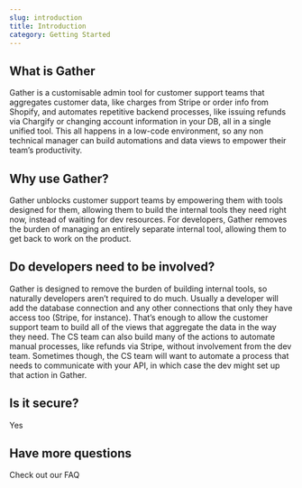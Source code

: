 ```yaml
---
slug: introduction
title: Introduction
category: Getting Started
---
```


## What is Gather
Gather is a customisable admin tool for customer support teams that aggregates customer data, like charges from Stripe or order info from Shopify, and automates repetitive backend processes, like issuing refunds via Chargify or changing account information in your DB, all in a single unified tool. This all happens in a low-code environment, so any non technical manager can build automations and data views to empower their team’s productivity.

## Why use Gather?
Gather unblocks customer support teams by empowering them with tools designed for them, allowing them to build the internal tools they need right now, instead of waiting for dev resources. For developers, Gather removes the burden of managing an entirely separate internal tool, allowing them to get back to work on the product.

## Do developers need to be involved?
Gather is designed to remove the burden of building internal tools, so naturally developers aren’t required to do much. Usually a developer will add the database connection and any other connections that only they have access too (Stripe, for instance). That’s enough to allow the customer support team to build all of the views that aggregate the data in the way they need. The CS team can also build many of the actions to automate manual processes, like refunds via Stripe, without involvement from the dev team. Sometimes though, the CS team will want to automate a process that needs to communicate with your API, in which case the dev might set up that action in Gather.

## Is it secure?
Yes

## Have more questions
Check out our FAQ
